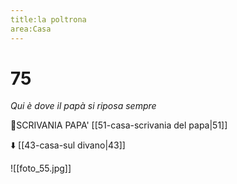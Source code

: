 ```yaml
---
title:la poltrona
area:Casa
---
```

# 75
_Qui è dove il papà si riposa sempre_

👀SCRIVANIA PAPA' [[51-casa-scrivania del papa|51]]

⬇️ [[43-casa-sul divano|43]]

![[foto_55.jpg]]